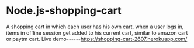 # Node.js-shopping-cart 
A shopping cart in which each user has his own cart. when a user logs in, items in offline session get added to his current cart, similar to amazon cart or paytm cart.﻿
Live demo------https://shopping-cart-2607.herokuapp.com/
